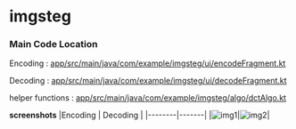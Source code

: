 # imgsteg

### Main Code Location

Encoding : [app/src/main/java/com/example/imgsteg/ui/encodeFragment.kt](app/src/main/java/com/example/imgsteg/ui/encodeFragment.kt)

Decoding : [app/src/main/java/com/example/imgsteg/ui/decodeFragment.kt](app/src/main/java/com/example/imgsteg/ui/decodeFragment.kt)

helper functions : [app/src/main/java/com/example/imgsteg/algo/dctAlgo.kt](app/src/main/java/com/example/imgsteg/algo/dctAlgo.kt)

**screenshots**
|Encoding | Decoding |
|--------|-------|
|![img1](https://i.imgur.com/ttsbrzY.png)|![img2](https://i.imgur.com/KFaSSZU.png)|